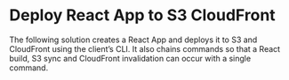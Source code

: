 # Deploy React App to S3 CloudFront

The following solution creates a React App and deploys it to S3 and CloudFront using the client’s CLI.
It also chains commands so that a React build, S3 sync and CloudFront invalidation can occur with a single command.
